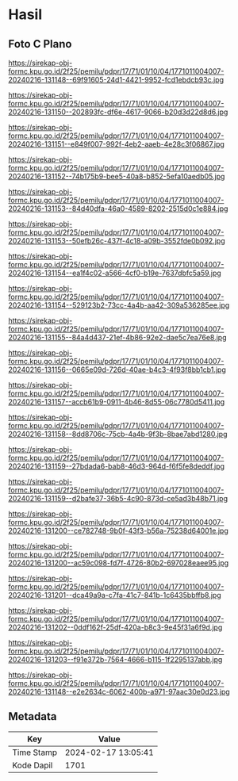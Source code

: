 # Hasil

## Foto C Plano

https://sirekap-obj-formc.kpu.go.id/2f25/pemilu/pdpr/17/71/01/10/04/1771011004007-20240216-131148--69f91605-24d1-4421-9952-fcd1ebdcb93c.jpg

https://sirekap-obj-formc.kpu.go.id/2f25/pemilu/pdpr/17/71/01/10/04/1771011004007-20240216-131150--202893fc-df6e-4617-9066-b20d3d22d8d6.jpg

https://sirekap-obj-formc.kpu.go.id/2f25/pemilu/pdpr/17/71/01/10/04/1771011004007-20240216-131151--e849f007-992f-4eb2-aaeb-4e28c3f06867.jpg

https://sirekap-obj-formc.kpu.go.id/2f25/pemilu/pdpr/17/71/01/10/04/1771011004007-20240216-131152--74b175b9-bee5-40a8-b852-5efa10aedb05.jpg

https://sirekap-obj-formc.kpu.go.id/2f25/pemilu/pdpr/17/71/01/10/04/1771011004007-20240216-131153--84d40dfa-46a0-4589-8202-2515d0c1e884.jpg

https://sirekap-obj-formc.kpu.go.id/2f25/pemilu/pdpr/17/71/01/10/04/1771011004007-20240216-131153--50efb26c-437f-4c18-a09b-3552fde0b092.jpg

https://sirekap-obj-formc.kpu.go.id/2f25/pemilu/pdpr/17/71/01/10/04/1771011004007-20240216-131154--ea1f4c02-a566-4cf0-b19e-7637dbfc5a59.jpg

https://sirekap-obj-formc.kpu.go.id/2f25/pemilu/pdpr/17/71/01/10/04/1771011004007-20240216-131154--529123b2-73cc-4a4b-aa42-309a536285ee.jpg

https://sirekap-obj-formc.kpu.go.id/2f25/pemilu/pdpr/17/71/01/10/04/1771011004007-20240216-131155--84a4d437-21ef-4b86-92e2-dae5c7ea76e8.jpg

https://sirekap-obj-formc.kpu.go.id/2f25/pemilu/pdpr/17/71/01/10/04/1771011004007-20240216-131156--0665e09d-726d-40ae-b4c3-4f93f8bb1cb1.jpg

https://sirekap-obj-formc.kpu.go.id/2f25/pemilu/pdpr/17/71/01/10/04/1771011004007-20240216-131157--accb61b9-0911-4b46-8d55-06c7780d5411.jpg

https://sirekap-obj-formc.kpu.go.id/2f25/pemilu/pdpr/17/71/01/10/04/1771011004007-20240216-131158--8dd8706c-75cb-4a4b-9f3b-8bae7abd1280.jpg

https://sirekap-obj-formc.kpu.go.id/2f25/pemilu/pdpr/17/71/01/10/04/1771011004007-20240216-131159--27bdada6-bab8-46d3-964d-f6f5fe8deddf.jpg

https://sirekap-obj-formc.kpu.go.id/2f25/pemilu/pdpr/17/71/01/10/04/1771011004007-20240216-131159--d2bafe37-36b5-4c90-873d-ce5ad3b48b71.jpg

https://sirekap-obj-formc.kpu.go.id/2f25/pemilu/pdpr/17/71/01/10/04/1771011004007-20240216-131200--ce782748-9b0f-43f3-b56a-75238d64001e.jpg

https://sirekap-obj-formc.kpu.go.id/2f25/pemilu/pdpr/17/71/01/10/04/1771011004007-20240216-131200--ac59c098-fd7f-4726-80b2-697028eaee95.jpg

https://sirekap-obj-formc.kpu.go.id/2f25/pemilu/pdpr/17/71/01/10/04/1771011004007-20240216-131201--dca49a9a-c7fa-41c7-841b-1c6435bbffb8.jpg

https://sirekap-obj-formc.kpu.go.id/2f25/pemilu/pdpr/17/71/01/10/04/1771011004007-20240216-131202--0ddf162f-25df-420a-b8c3-9e45f31a6f9d.jpg

https://sirekap-obj-formc.kpu.go.id/2f25/pemilu/pdpr/17/71/01/10/04/1771011004007-20240216-131203--f91e372b-7564-4666-b115-1f2295137abb.jpg

https://sirekap-obj-formc.kpu.go.id/2f25/pemilu/pdpr/17/71/01/10/04/1771011004007-20240216-131148--e2e2634c-6062-400b-a971-97aac30e0d23.jpg


## Metadata

| Key        | Value               |
| ---------- | ------------------- |
| Time Stamp | 2024-02-17 13:05:41 |
| Kode Dapil | 1701                |



